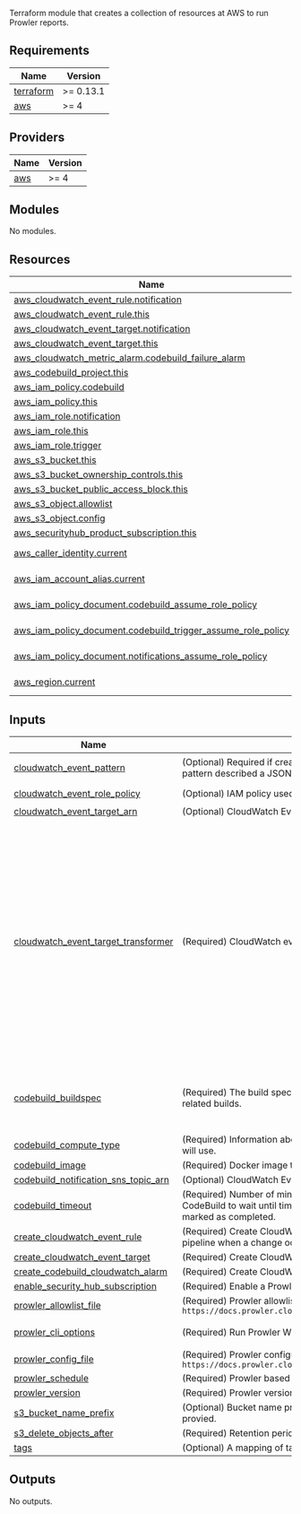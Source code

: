 <!-- BEGIN_TF_DOCS -->

Terraform module that creates a collection of resources at AWS to run Prowler reports.

## Requirements

| Name | Version |
|------|---------|
| <a name="requirement_terraform"></a> [terraform](#requirement\_terraform) | >= 0.13.1 |
| <a name="requirement_aws"></a> [aws](#requirement\_aws) | >= 4 |

## Providers

| Name | Version |
|------|---------|
| <a name="provider_aws"></a> [aws](#provider\_aws) | >= 4 |

## Modules

No modules.

## Resources

| Name | Type |
|------|------|
| [aws_cloudwatch_event_rule.notification](https://registry.terraform.io/providers/hashicorp/aws/latest/docs/resources/cloudwatch_event_rule) | resource |
| [aws_cloudwatch_event_rule.this](https://registry.terraform.io/providers/hashicorp/aws/latest/docs/resources/cloudwatch_event_rule) | resource |
| [aws_cloudwatch_event_target.notification](https://registry.terraform.io/providers/hashicorp/aws/latest/docs/resources/cloudwatch_event_target) | resource |
| [aws_cloudwatch_event_target.this](https://registry.terraform.io/providers/hashicorp/aws/latest/docs/resources/cloudwatch_event_target) | resource |
| [aws_cloudwatch_metric_alarm.codebuild_failure_alarm](https://registry.terraform.io/providers/hashicorp/aws/latest/docs/resources/cloudwatch_metric_alarm) | resource |
| [aws_codebuild_project.this](https://registry.terraform.io/providers/hashicorp/aws/latest/docs/resources/codebuild_project) | resource |
| [aws_iam_policy.codebuild](https://registry.terraform.io/providers/hashicorp/aws/latest/docs/resources/iam_policy) | resource |
| [aws_iam_policy.this](https://registry.terraform.io/providers/hashicorp/aws/latest/docs/resources/iam_policy) | resource |
| [aws_iam_role.notification](https://registry.terraform.io/providers/hashicorp/aws/latest/docs/resources/iam_role) | resource |
| [aws_iam_role.this](https://registry.terraform.io/providers/hashicorp/aws/latest/docs/resources/iam_role) | resource |
| [aws_iam_role.trigger](https://registry.terraform.io/providers/hashicorp/aws/latest/docs/resources/iam_role) | resource |
| [aws_s3_bucket.this](https://registry.terraform.io/providers/hashicorp/aws/latest/docs/resources/s3_bucket) | resource |
| [aws_s3_bucket_ownership_controls.this](https://registry.terraform.io/providers/hashicorp/aws/latest/docs/resources/s3_bucket_ownership_controls) | resource |
| [aws_s3_bucket_public_access_block.this](https://registry.terraform.io/providers/hashicorp/aws/latest/docs/resources/s3_bucket_public_access_block) | resource |
| [aws_s3_object.allowlist](https://registry.terraform.io/providers/hashicorp/aws/latest/docs/resources/s3_object) | resource |
| [aws_s3_object.config](https://registry.terraform.io/providers/hashicorp/aws/latest/docs/resources/s3_object) | resource |
| [aws_securityhub_product_subscription.this](https://registry.terraform.io/providers/hashicorp/aws/latest/docs/resources/securityhub_product_subscription) | resource |
| [aws_caller_identity.current](https://registry.terraform.io/providers/hashicorp/aws/latest/docs/data-sources/caller_identity) | data source |
| [aws_iam_account_alias.current](https://registry.terraform.io/providers/hashicorp/aws/latest/docs/data-sources/iam_account_alias) | data source |
| [aws_iam_policy_document.codebuild_assume_role_policy](https://registry.terraform.io/providers/hashicorp/aws/latest/docs/data-sources/iam_policy_document) | data source |
| [aws_iam_policy_document.codebuild_trigger_assume_role_policy](https://registry.terraform.io/providers/hashicorp/aws/latest/docs/data-sources/iam_policy_document) | data source |
| [aws_iam_policy_document.notifications_assume_role_policy](https://registry.terraform.io/providers/hashicorp/aws/latest/docs/data-sources/iam_policy_document) | data source |
| [aws_region.current](https://registry.terraform.io/providers/hashicorp/aws/latest/docs/data-sources/region) | data source |

## Inputs

| Name | Description | Type | Default | Required |
|------|-------------|------|---------|:--------:|
| <a name="input_cloudwatch_event_pattern"></a> [cloudwatch\_event\_pattern](#input\_cloudwatch\_event\_pattern) | (Optional) Required if create\_cloudwatch\_event\_rule = true. The event pattern described a JSON object. | `string` | `"{\n  \"source\": [\"aws.securityhub\"],\n  \"detail\": {\n    \"findings\": {\n      \"ProductName\": [\"Prowler\"],\n      \"Compliance\": { \"Status\": [\"FAILED\"] },\n      \"Severity\": { \"Label\": [\"HIGH\", \"CRITICAL\", \"MEDIUM\", \"LOW\"] },\n      \"RecordState\": [\"ACTIVE\"]\n    }\n  }\n}\n"` | no |
| <a name="input_cloudwatch_event_role_policy"></a> [cloudwatch\_event\_role\_policy](#input\_cloudwatch\_event\_role\_policy) | (Optional) IAM policy used by Cloudwatch Event Role. | `string` | `"{\n  \"Version\": \"2012-10-17\",\n  \"Statement\": [\n    {\n      \"Effect\": \"Allow\",\n      \"Action\": [\n        \"events:InvokeApiDestination\"\n      ],\n      \"Resource\": \"*\"\n    }\n  ]\n}\n"` | no |
| <a name="input_cloudwatch_event_target_arn"></a> [cloudwatch\_event\_target\_arn](#input\_cloudwatch\_event\_target\_arn) | (Optional) CloudWatch Event target ARN. | `string` | `null` | no |
| <a name="input_cloudwatch_event_target_transformer"></a> [cloudwatch\_event\_target\_transformer](#input\_cloudwatch\_event\_target\_transformer) | (Required) CloudWatch event target transformer rule. | `any` | <pre>{<br/>  "input_paths": {<br/>    "account": "$.account",<br/>    "compliance-status": "$.detail.findings[0].Compliance.Status",<br/>    "created-at": "$.detail.findings[0].FirstObservedAt",<br/>    "description": "$.detail.findings[0].Description",<br/>    "id": "$.detail.findings[0].Id",<br/>    "observed-at": "$.detail.findings[0].CreatedAt",<br/>    "product-name": "$.detail.findings[0].ProductName",<br/>    "region": "$.region",<br/>    "resource-region": "$.detail.findings[0].Resources[0].Region",<br/>    "resources": "$.detail.findings[0].Resources[0].Id",<br/>    "severity": "$.detail.findings[0].FindingProviderFields.Severity.Label",<br/>    "source": "$.source",<br/>    "time": "$.time"<br/>  },<br/>  "input_template": "{\n  \"account\": \"<account>\",\n  \"detail\": {\n    \"compliance-status\": \"<compliance-status>\",\n    \"created\": \"<created-at>\",\n    \"link\": \"https://<region>.console.aws.amazon.com/securityhub/home?region=<region>#/findings?search=Id%3D%255Coperator%255C%253AEQUALS%255C%253A<id>\",\n    \"observed\": \"<observed-at>\",\n    \"product-name\": \"<product-name>\",\n    \"severity\": \"<severity>\"\n  },\n  \"detail-type\": \"<description>\",\n  \"id\": \"<id>\",\n  \"region\": \"<resource-region>\",\n  \"resources\": [\"<resources>\"],\n  \"source\": \"SecurityHub\",\n  \"time\": \"<time>\"\n}\n"<br/>}</pre> | no |
| <a name="input_codebuild_buildspec"></a> [codebuild\_buildspec](#input\_codebuild\_buildspec) | (Required) The build spec declaration to use for this build project's related builds. | `string` | `"version: 0.2\nphases:\n  install:\n    runtime-versions:\n      python: 3.12\n    commands:\n      - echo \"Installing Prowler and dependencies...\"\n      - pip3 install detect-secrets==1.4.0 prowler==$PROWLER_VERSION --quiet\n      - yum install -y jq --quiet\n  build:\n    commands:\n      - echo \"Running Prowler as prowler $PROWLER_OPTIONS\"\n      - aws s3 cp s3://$S3_BUCKET/files/allowlist.yaml .\n      - aws s3 cp s3://$S3_BUCKET/files/config.yaml .\n      - prowler --allowlist-file allowlist.yaml --config-file config.yaml $PROWLER_OPTIONS\n  post_build:\n    commands:\n      - echo \"Scan Complete\"\n      - aws s3 cp --no-progress --sse AES256 output/ s3://$S3_BUCKET/reports/`date +%d-%m-%Y`-`date +%H-%M-%S` --recursive\n      - echo \"Done!\"\n"` | no |
| <a name="input_codebuild_compute_type"></a> [codebuild\_compute\_type](#input\_codebuild\_compute\_type) | (Required) Information about the compute resources the build project will use. | `string` | `"BUILD_GENERAL1_SMALL"` | no |
| <a name="input_codebuild_image"></a> [codebuild\_image](#input\_codebuild\_image) | (Required) Docker image to use for this build project. | `string` | `"aws/codebuild/amazonlinux2-x86_64-standard:5.0"` | no |
| <a name="input_codebuild_notification_sns_topic_arn"></a> [codebuild\_notification\_sns\_topic\_arn](#input\_codebuild\_notification\_sns\_topic\_arn) | (Optional) CloudWatch Event target ARN to Codebuild notifications. | `list(string)` | `[]` | no |
| <a name="input_codebuild_timeout"></a> [codebuild\_timeout](#input\_codebuild\_timeout) | (Required) Number of minutes, from 5 to 480 (8 hours), for AWS CodeBuild to wait until timing out any related build that does not get marked as completed. | `number` | `300` | no |
| <a name="input_create_cloudwatch_event_rule"></a> [create\_cloudwatch\_event\_rule](#input\_create\_cloudwatch\_event\_rule) | (Required) Create CloudWatch Event Rule to automatically start pipeline when a change occurs. | `bool` | `false` | no |
| <a name="input_create_cloudwatch_event_target"></a> [create\_cloudwatch\_event\_target](#input\_create\_cloudwatch\_event\_target) | (Required) Create CloudWatch Event Target with API Destination. | `bool` | `false` | no |
| <a name="input_create_codebuild_cloudwatch_alarm"></a> [create\_codebuild\_cloudwatch\_alarm](#input\_create\_codebuild\_cloudwatch\_alarm) | (Required) Create CloudWatch Alarm to notify sns topic when build fail. | `bool` | `true` | no |
| <a name="input_enable_security_hub_subscription"></a> [enable\_security\_hub\_subscription](#input\_enable\_security\_hub\_subscription) | (Required) Enable a Prowler Subscription. | `bool` | `false` | no |
| <a name="input_prowler_allowlist_file"></a> [prowler\_allowlist\_file](#input\_prowler\_allowlist\_file) | (Required) Prowler allowlist file `https://docs.prowler.cloud/en/latest/tutorials/allowlist/` | `string` | `null` | no |
| <a name="input_prowler_cli_options"></a> [prowler\_cli\_options](#input\_prowler\_cli\_options) | (Required) Run Prowler With The Following Command. | `string` | `"-S --compliance aws_foundational_security_best_practices_aws aws_well_architected_framework_security_pillar_aws cis_3.0_aws aws_audit_manager_control_tower_guardrails_aws aws_well_architected_framework_reliability_pillar_aws soc2_aws mitre_attack_aws --output-modes html json --send-sh-only-fails --no-banner --ignore-exit-code-3"` | no |
| <a name="input_prowler_config_file"></a> [prowler\_config\_file](#input\_prowler\_config\_file) | (Required) Prowler configuration file `https://docs.prowler.cloud/en/latest/tutorials/configuration_file/` | `string` | `null` | no |
| <a name="input_prowler_schedule"></a> [prowler\_schedule](#input\_prowler\_schedule) | (Required) Prowler based on cron schedule. | `string` | `"cron(0 12 ? * * *)"` | no |
| <a name="input_prowler_version"></a> [prowler\_version](#input\_prowler\_version) | (Required) Prowler version. | `string` | `"3.15.0"` | no |
| <a name="input_s3_bucket_name_prefix"></a> [s3\_bucket\_name\_prefix](#input\_s3\_bucket\_name\_prefix) | (Optional) Bucket name prefix. Current account alias if used if none provied. | `string` | `null` | no |
| <a name="input_s3_delete_objects_after"></a> [s3\_delete\_objects\_after](#input\_s3\_delete\_objects\_after) | (Required) Retention period in days to store Prowler Reports. | `number` | `90` | no |
| <a name="input_tags"></a> [tags](#input\_tags) | (Optional) A mapping of tags to assign to all resources | `map(string)` | `{}` | no |

## Outputs

No outputs.
<!-- END_TF_DOCS -->